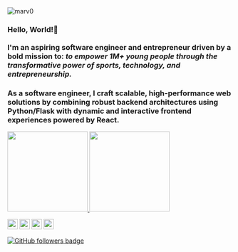 <img src="https://visitor-badge.laobi.icu/badge?page_id=marv0/marv0" alt="marv0"/> 

### Hello, World!👋 <br><br> I'm an aspiring software engineer and entrepreneur driven by a bold mission to: <em> to empower 1M+ young people through the transformative power of sports, technology, and entrepreneurship. </em>

### As a software engineer, I craft scalable, high-performance web solutions by combining robust backend architectures using Python/Flask with dynamic and interactive frontend experiences powered by React.

<p>
<a href="https://github.com/marv0">
  <img height="180em" src="https://github-readme-stats-eight-theta.vercel.app/api?username=marv0&show_icons=true&theme=algolia&include_all_commits=true&count_private=true"/>
  <img height="180em" src="https://github-readme-stats-eight-theta.vercel.app/api/top-langs/?username=marv0&layout=compact&langs_count=8&theme=algolia"/>
</a>
</p>
<p> 
   <a href="https://www.linkedin.com/in/marvin-ogot/"><img src="https://img.shields.io/badge/linkedin-%230077B5.svg?&style=for-the-badge&logo=linkedin&logoColor=white" height=23></a> 
   <a href="https://twitter.com/mrmarv0"><img src="https://img.shields.io/badge/Twitter-222222?style=for-the-badge&logo=twitter&logoColor=white" height=23></a>
   <a href="https://www.youtube.com/watch?v=p0uAJ6Eu4Rs"><img src="https://img.shields.io/badge/YouTube-FF0000?style=for-the-badge&logo=youtube&logoColor=white" height=23></a>
   <a href="http://wa.me//+254704562901"><img src="https://img.shields.io/badge/WhatsApp-25D366?style=for-the-badge&logo=whatsapp&logoColor=white" height=23></a>
   <!--- <a href="mailto:hello@mrmarv.in"><img src="https://img.shields.io/badge/Gmail-D14836?style=for-the-badge&logo=gmail&logoColor=white" height=23></a> --->
</p>
<p>
<a href="https://www.github.com/marv0" target="_blank" rel="no-referrer"><img src="https://img.shields.io/github/followers/marv0?logo=github&style=for-the-badge&color=282b2f&labelColor=0d1117" alt="GitHub followers badge" /></a> 
</p>


